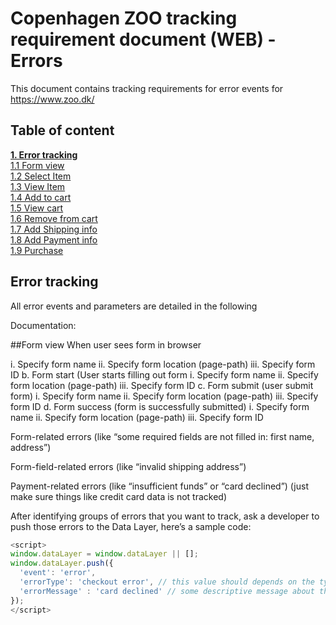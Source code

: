 # Copenhagen ZOO tracking requirement document (WEB) - Errors
This document contains tracking requirements for error events for https://www.zoo.dk/

## Table of content
[**1. Error tracking**](#error-tracking) <br/>
[1.1 Form view](#form-view) <br/>
[1.2 Select Item](#select-item) <br/>
[1.3 View Item](#view-item) <br/>
[1.4 Add to cart](#add-to-cart) <br/>
[1.5 View cart](#view-cart) <br/>
[1.6 Remove from cart](#remove-from-cart) <br/>
[1.7 Add Shipping info](#add-shipping-info) <br/>
[1.8 Add Payment info](#add-payment-info) <br/>
[1.9 Purchase](#purchase) <br/>


## Error tracking
All error events and parameters are detailed in the following

Documentation:

##Form view 
When user sees form in browser


i.	Specify form name 
ii.	Specify form location (page-path)
iii.	Specify form ID 
b.	Form start (User starts filling out form 
i.	Specify form name 
ii.	Specify form location (page-path)
iii.	Specify form ID 
c.	Form submit (user submit form)
i.	Specify form name 
ii.	Specify form location (page-path)
iii.	Specify form ID 
d.	Form success (form is successfully submitted)
i.	Specify form name 
ii.	Specify form location (page-path)
iii.	Specify form ID 

Form-related errors (like “some required fields are not filled in: first name, address”)

Form-field-related errors (like “invalid shipping address”)

Payment-related errors (like “insufficient funds” or “card declined”) (just make sure things like credit card data is not tracked)

After identifying groups of errors that you want to track, ask a developer to push those errors to the Data Layer, here’s a sample code:

````javascript
<script>
window.dataLayer = window.dataLayer || [];
window.dataLayer.push({
  'event': 'error',
  'errorType': 'checkout error', // this value should depends on the type of error, e.g. form error, checkout error, etc.
  'errorMessage' : 'card declined' // some descriptive message about the error
});
</script>
````
